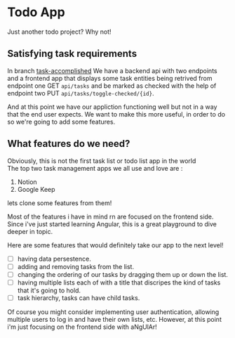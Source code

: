 # Todo App
Just another todo project? Why not!

## Satisfying task requirements
In branch [task-accomplished](https://github.com/mohammed0xff/todo-app/tree/task-accomplished) We have a backend api with two endpoints and a frontend app that displays some task entities being retrived from endpoint one GET `api/tasks` and be marked as checked with the help of endpoint two PUT `api/tasks/toggle-checked/{id}`.

And at this point we have our appliction functioning well but not in a way that the end user expects. We want to make this more useful, in order to do so we're going to add some features.

## What features do we need?

Obviously, this is not the first task list or todo list app in the world <br/>
The top two task management apps we all use and love are :
1. Notion 
2. Google Keep

lets clone some features from them!

Most of the features i have in mind rn are focused on the frontend side. Since i've just started learning Angular, this is a great playground to dive deeper in topic.

Here are some features that would definitely take our app to the next level! 

- [ ] having data persestence.
- [ ] adding and removing tasks from the list.
- [ ] changing the ordering of our tasks by dragging them up or down the list. 
- [ ] having multiple lists each of with a title that discripes the kind of tasks that it's going to hold.
- [ ] task hierarchy, tasks can have child tasks. 

Of course you might consider implementing user authentication, allowing multiple users to log in and have their own lists, etc. However, at this point i'm just focusing on the frontend side with aNgUlAr! 

